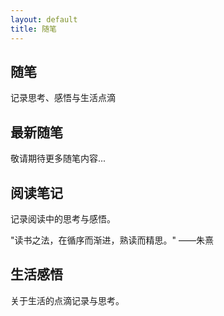 ```yaml
---
layout: default
title: 随笔
---
```


<section class="card writing-card">
    <h1>随笔</h1>
    <p>记录思考、感悟与生活点滴</p>
</section>

<section class="card writing-card">
    <h2>最新随笔</h2>
    <!-- 这里可以使用 Jekyll 的博客功能来自动列出最新的随笔类别文章 -->
    <p>敬请期待更多随笔内容...</p>
</section>

<section class="card writing-card">
    <h2>阅读笔记</h2>
    <p>记录阅读中的思考与感悟。</p>
    <div class="quote">
        "读书之法，在循序而渐进，熟读而精思。" ——朱熹
    </div>
</section>

<section class="card writing-card">
    <h2>生活感悟</h2>
    <p>关于生活的点滴记录与思考。</p>
</section>
